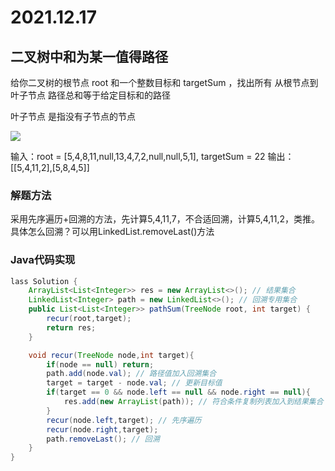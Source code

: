 # 2021.12.17

## 二叉树中和为某一值得路径

给你二叉树的根节点 root 和一个整数目标和 targetSum ，找出所有 从根节点到叶子节点 路径总和等于给定目标和的路径

叶子节点 是指没有子节点的节点

![](E:\Desktop\pathsumii1.jpg)



输入：root = [5,4,8,11,null,13,4,7,2,null,null,5,1], targetSum = 22
输出：[[5,4,11,2],[5,8,4,5]]

### 解题方法

采用先序遍历+回溯的方法，先计算5,4,11,7，不合适回溯，计算5,4,11,2，类推。具体怎么回溯？可以用LinkedList.removeLast()方法

### Java代码实现

```java
lass Solution {
    ArrayList<List<Integer>> res = new ArrayList<>(); // 结果集合
    LinkedList<Integer> path = new LinkedList<>(); // 回溯专用集合
    public List<List<Integer>> pathSum(TreeNode root, int target) {
        recur(root,target);
        return res;
    }

    void recur(TreeNode node,int target){
        if(node == null) return;
        path.add(node.val); // 路径值加入回溯集合
        target = target - node.val; // 更新目标值
        if(target == 0 && node.left == null && node.right == null){ 
            res.add(new ArrayList(path)); // 符合条件复制列表加入到结果集合
        }
        recur(node.left,target); // 先序遍历
        recur(node.right,target);
        path.removeLast(); // 回溯
    }
}
```

